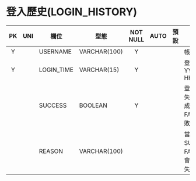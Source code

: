 # 登入歷史(LOGIN_HISTORY)

PK|UNI|欄位|型態|NOT NULL|AUTO|預設|定義
:-:|:-:|-|-|:-:|:-:|-|-
Y||USERNAME|VARCHAR(100)|Y|||帳號ID
Y||LOGIN_TIME|VARCHAR(15)|Y|||登入時間，YYYYMMDD HHMMSS
|||SUCCESS|BOOLEAN|Y|||登入成功或失敗,TRUE為成功，FALSE為失敗
|||REASON|VARCHAR(100)||||當欄位SUCCESS為FALSE時，會記錄登入失敗的原因